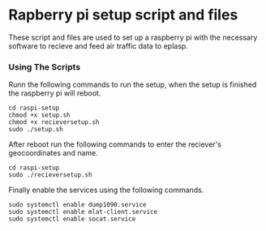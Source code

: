 # Rapberry pi setup script and files

These script and files are used to set up a raspberry pi with the necessary software to recieve and feed air traffic data to eplasp.

### Using The Scripts

Runn the following commands to run the setup, when the setup is finished the raspberry pi will reboot.

    cd raspi-setup
    chmod +x setup.sh
    chmod +x recieversetup.sh
    sudo ./setup.sh

After reboot run the following commands to enter the reciever's geocoordinates and name.

    cd raspi-setup
    sudo ./recieversetup.sh

Finally enable the services using the following commands.

    sudo systemctl enable dump1090.service
    sudo systemctl enable mlat-client.service
    sudo systemctl enable socat.service